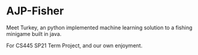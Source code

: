 # AJP-Fisher
Meet Turkey, an python implemented machine learning solution to a fishing minigame built in java.

For CS445 SP21 Term Project, and our own enjoyment.
